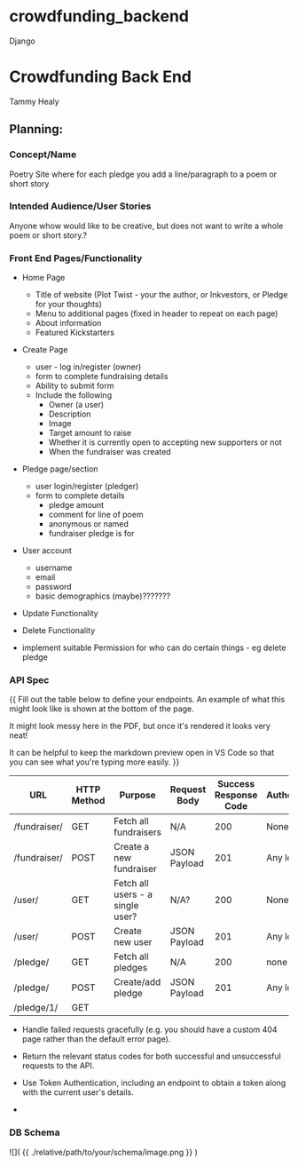 # crowdfunding_backend
Django
# Crowdfunding Back End
Tammy Healy

## Planning:
### Concept/Name
Poetry Site where for each pledge you add a line/paragraph to a poem or short story

### Intended Audience/User Stories
Anyone whow would like to be creative, but does not want to write a whole poem or short story.? 

### Front End Pages/Functionality

- Home Page
    - Title of website (Plot Twist - your the author, or Inkvestors, or Pledge for your thoughts)
    - Menu to additional pages (fixed in header to repeat on each page)
    - About information
    - Featured Kickstarters
- Create Page
    - user - log in/register (owner)
    - form to complete fundraising details
    - Ability to submit form
    - Include the following
        - Owner (a user)
        - Description
        - Image
        - Target amount to raise
        - Whether it is currently open to accepting new supporters or not
        - When the fundraiser was created
- Pledge page/section
    - user login/register (pledger)
    - form to complete details
      - pledge amount
      - comment for line of poem
      - anonymous or named
      - fundraiser pledge is for

- User account 
    - username
    - email
    - password
    - basic demographics (maybe)???????

- Update Functionality
- Delete Functionality
- implement suitable Permission for who can do certain things - eg delete pledge

### API Spec
{{ Fill out the table below to define your endpoints. An example of what this might look like is shown at the bottom of the page. 

It might look messy here in the PDF, but once it's rendered it looks very neat! 

It can be helpful to keep the markdown preview open in VS Code so that you can see what you're typing more easily. }}

| URL          | HTTP Method | Purpose                          | Request Body | Success Response Code | Authentication/Authorisation |
| ------------ | ----------- | -------------------------------- | ------------ | --------------------- | ---------------------------- |
| /fundraiser/ | GET         | Fetch all fundraisers            | N/A          | 200                   | None                         |
| /fundraiser/ | POST        | Create a new fundraiser          | JSON Payload | 201                   | Any logged user              |
| /user/       | GET         | Fetch all users - a single user? | N/A?         | 200                   | None                         |
| /user/       | POST        | Create new user                  | JSON Payload | 201                   | Any logged user              |
| /pledge/     | GET         | Fetch all pledges                | N/A          | 200                   | none                         |
| /pledge/     | POST        | Create/add pledge                | JSON Payload | 201                   | Any logged user              |         |
| /pledge/1/   | GET         |


- Handle failed requests gracefully (e.g. you should have a custom 404 page rather than the default error page).

- Return the relevant status codes for both successful and unsuccessful requests to the API.

- Use Token Authentication, including an endpoint to obtain a token along with the current user's details.

- 

### DB Schema

![]( {{ ./relative/path/to/your/schema/image.png }} )